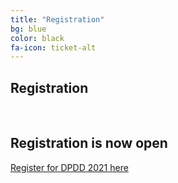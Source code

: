 ```yaml
---
title: "Registration"
bg: blue
color: black
fa-icon: ticket-alt
---
```


## Registration

<i class="fa fa-globe-americas fa-stack-2x"></i>
<br/>
## Registration is now open

[Register for DPDD 2021 here](https://www.eventbrite.com/e/data-platform-discovery-day-2021-tickets-165721995951)
